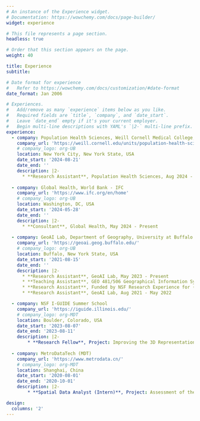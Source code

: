 ```yaml
---
# An instance of the Experience widget.
# Documentation: https://wowchemy.com/docs/page-builder/
widget: experience

# This file represents a page section.
headless: true

# Order that this section appears on the page.
weight: 40

title: Experience
subtitle:

# Date format for experience
#   Refer to https://wowchemy.com/docs/customization/#date-format
date_format: Jan 2006

# Experiences.
#   Add/remove as many `experience` items below as you like.
#   Required fields are `title`, `company`, and `date_start`.
#   Leave `date_end` empty if it's your current employer.
#   Begin multi-line descriptions with YAML's `|2-` multi-line prefix.
experience:
  - company: Population Health Sciences, Weill Cornell Medical College, Cornell University
    company_url: 'https://weill.cornell.edu/units/population-health-sciences'
    # company_logo: org-UB
    location: New York City, New York State, USA
    date_start: '2024-08-21'
    date_end: ''
    description: |2-
      * **Research Assistant**, Population Health Sciences, Aug 2024 - Present
        
  - company: Global Health, World Bank - IFC
    company_url: 'https://www.ifc.org/en/home'
    # company_logo: org-UB
    location: Washington, DC, USA
    date_start: '2024-05-28'
    date_end: ''
    description: |2-
      * **Consultant**, Global Health, May 2024 - Present
      
  - company: GeoAI Lab, Department of Geography, University at Buffalo - SUNY
    company_url: 'https://geoai.geog.buffalo.edu/'
    # company_logo: org-UB
    location: Buffalo, New York State, USA
    date_start: '2021-08-15'
    date_end: ''
    description: |2-
      * **Research Assistant**, GeoAI Lab, May 2023 - Present
      * **Teaching Assistant**, GEO 481/506 Geographical Information Systems Lab, Aug 2022 - May 2023
      * **Research Assistant**, Funded by NSF Research Experience for (REG) Grant, May 2022 - Aug 2022
      * **Research Assistant**, GeoAI Lab, Aug 2021 - May 2022

  - company: NSF I-GUIDE Summer School
    company_url: 'https://iguide.illinois.edu/'
    # company_logo: org-MDT
    location: Boulder, Colorado, USA
    date_start: '2023-08-07'
    date_end: '2023-08-11'
    description: |2-
        * **Research Fellow**, Project: Improving the 3D Representation of Rivers in Digital Elevation Models (DEM)
        
  - company: MetroDataTech (MDT)
    company_url: 'https://www.metrodata.cn/'
    # company_logo: org-MDT
    location: Shanghai, China
    date_start: '2020-08-01'
    date_end: '2020-10-01'
    description: |2-
        * **Spatial Data Analyst (Intern)**, Project: Assessment of the land used for educational facilities in Pudong, Shanghai

design:
  columns: '2'
---
```

